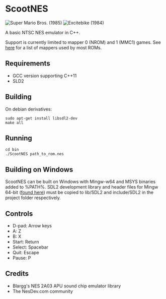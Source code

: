 # ScootNES

![Super Mario Bros. (1985)](https://i.imgur.com/F02uO7Y.png)
![Excitebike (1984)](https://i.imgur.com/U0KrFyt.png)

A basic NTSC NES emulator in C++.

Support is currently limited to mapper 0 (NROM) and 1 (MMC1) games. See [here](http://tuxnes.sourceforge.net/nesmapper.txt) for a list of mappers used by most ROMs.

## Requirements
* GCC version supporting C++11
* SLD2

## Building
On debian derivatives:

    sudo apt-get install libsdl2-dev
    make all

## Running
    cd bin
    ./ScootNES path_to_rom.nes

## Building on Windows
ScootNES can be built on Windows with Mingw-w64 and MSYS binaries added to %PATH%. SDL2 development library and header files for Mingw 64-bit ([found here](https://www.libsdl.org/download-2.0.php)) must be copied to lib/SDL2 and include/SDL2 in the project folder respectively.

## Controls
* D-pad: Arrow keys
* A: Z
* B: X
* Start: Return
* Select: Spacebar
* Quit: Escape
* Pause: P

## Credits

* Blargg's NES 2A03 APU sound chip emulator library
* The NesDev.com community
